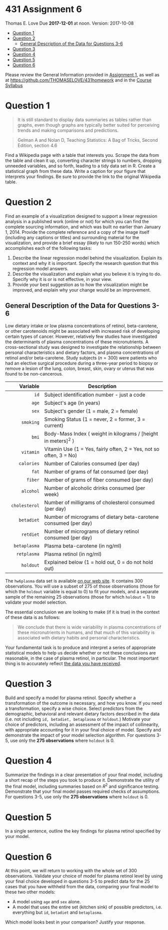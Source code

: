 431 Assignment 6
================
Thomas E. Love
Due **2017-12-01** at noon. Version: 2017-10-08

-   [Question 1](#question-1)
-   [Question 2](#question-2)
    -   [General Description of the Data for Questions 3-6](#general-description-of-the-data-for-questions-3-6)
-   [Question 3](#question-3)
-   [Question 4](#question-4)
-   [Question 5](#question-5)
-   [Question 6](#question-6)

Please review the General Information provided in [Assignment 1](https://github.com/THOMASELOVE/431homework/blob/master/431-2017_assignment-1.md), as well as at <https://github.com/THOMASELOVE/431homework> and in the [Course Syllabus](https://thomaselove.github.io/431syllabus/)

Question 1
==========

> It is still standard to display data summaries as tables rather than graphs, even though graphs are typically better suited for perceiving trends and making comparisons and predictions.

> Gelman A and Nolan D, Teaching Statistics: A Bag of Tricks, Second Edition, section 4.6

Find a Wikipedia page with a table that interests you. Scrape the data from the table and clean it up, converting character strings to numbers, dropping unneeded variables, and so forth, leading to a tidy data set in R. Create a statistical graph from these data. Write a caption for your figure that interprets your findings. Be sure to provide the link to the original Wikipedia table.

Question 2
==========

Find an example of a visualization designed to support a linear regression analysis in a published work (online or not) for which you can find the complete sourcing information, and which was built no earlier than January 1, 2014. Provide the complete reference and a copy of the image itself (including any captions or titles) and surrounding material for the visualization, and provide a brief essay (likely to run 150-250 words) which accomplishes each of the following tasks:

1.  Describe the linear regression model behind the visualization. Explain its context and why it is important. Specify the research question that this regression model answers.
2.  Describe the visualization and explain what you believe it is trying to do. Specify why it is or is not effective, in your view.
3.  Provide your best suggestion as to how the visualization might be improved, and explain why your change would be an improvement.

General Description of the Data for Questions 3-6
-------------------------------------------------

Low dietary intake or low plasma concentrations of retinol, beta-carotene, or other carotenoids might be associated with increased risk of developing certain types of cancer. However, relatively few studies have investigated the determinants of plasma concentrations of these micronutrients. A cross-sectional study was designed to investigate the relationship between personal characteristics and dietary factors, and plasma concentrations of retinol and/or beta-carotene. Study subjects (*n* = 300) were patients who had an elective surgical procedure during a three-year period to biopsy or remove a lesion of the lung, colon, breast, skin, ovary or uterus that was found to be non-cancerous.

<table>
<colgroup>
<col width="23%" />
<col width="76%" />
</colgroup>
<thead>
<tr class="header">
<th align="right">Variable</th>
<th>Description</th>
</tr>
</thead>
<tbody>
<tr class="odd">
<td align="right"><code>id</code></td>
<td>Subject identification number - just a code</td>
</tr>
<tr class="even">
<td align="right"><code>age</code></td>
<td>Subject's age (in years)</td>
</tr>
<tr class="odd">
<td align="right"><code>sex</code></td>
<td>Subject's gender (1 = male, 2 = female)</td>
</tr>
<tr class="even">
<td align="right"><code>smoking</code></td>
<td>Smoking Status (1 = never, 2 = former, 3 = current)</td>
</tr>
<tr class="odd">
<td align="right"><code>bmi</code></td>
<td>Body-Mass Index ( weight in kilograms <span class="math inline">/</span> [height in meters]<span class="math inline"><em></em><sup>2</sup></span> )</td>
</tr>
<tr class="even">
<td align="right"><code>vitamin</code></td>
<td>Vitamin Use (1 = Yes, fairly often, 2 = Yes, not so often, 3 = No)</td>
</tr>
<tr class="odd">
<td align="right"><code>calories</code></td>
<td>Number of Calories consumed (per day)</td>
</tr>
<tr class="even">
<td align="right"><code>fat</code></td>
<td>Number of grams of fat consumed (per day)</td>
</tr>
<tr class="odd">
<td align="right"><code>fiber</code></td>
<td>Number of grams of fiber consumed (per day)</td>
</tr>
<tr class="even">
<td align="right"><code>alcohol</code></td>
<td>Number of alcoholic drinks consumed (per week)</td>
</tr>
<tr class="odd">
<td align="right"><code>cholesterol</code></td>
<td>Number of milligrams of cholesterol consumed (per day)</td>
</tr>
<tr class="even">
<td align="right"><code>betadiet</code></td>
<td>Number of micrograms of dietary beta-carotene consumed (per day)</td>
</tr>
<tr class="odd">
<td align="right"><code>retdiet</code></td>
<td>Number of micrograms of dietary retinol consumed (per day)</td>
</tr>
<tr class="even">
<td align="right"><code>betaplasma</code></td>
<td>Plasma beta-carotene (in ng<span class="math inline">/</span>ml)</td>
</tr>
<tr class="odd">
<td align="right"><code>retplasma</code></td>
<td>Plasma retinol (in ng<span class="math inline">/</span>ml)</td>
</tr>
<tr class="even">
<td align="right"><code>holdout</code></td>
<td>Explained below (1 = hold out, 0 = do not hold out)</td>
</tr>
</tbody>
</table>

The `hw6plasma` data set is available [on our web site](https://github.com/THOMASELOVE/431homework/tree/master/HW6). It contains 300 observations. You will use a subset of 275 of those observations (those for which the `holdout` variable is equal to 0) to fit your models, and a separate sample of the remaining 25 observations (those for which `holdout` = 1) to validate your model selection.

The essential conclusion we are looking to make (if it is true) in the context of these data is as follows:

> We conclude that there is wide variability in plasma concentrations of these micronutrients in humans, and that much of this variability is associated with dietary habits and personal characteristics.

Your fundamental task is to produce and interpret a series of appropriate statistical models to help us decide whether or not these conclusions are reasonable, in the case of plasma retinol, in particular. The most important thing is to accurately reflect [the data you have received](https://github.com/THOMASELOVE/431homework/tree/master/HW6).

Question 3
==========

Build and specify a model for plasma retinol. Specify whether a transformation of the outcome is necessary, and how you know. If you need a transformation, specify a wise choice. Select predictors from the demographic, behavioral and relevant dietary factors described in the data (i.e. not including `id, betadiet, betaplasma` or `holdout`.) Motivate your choice of predictors, including an assessment of the impact of collinearity, with appropriate accounting for it in your final choice of model. Specify and demonstrate the impact of your model selection algorithm. For questions 3-5, use only the **275 observations** where `holdout` is 0.

Question 4
==========

Summarize the findings in a clear presentation of your final model, including a short recap of the steps you took to produce it. Demonstrate the utility of the final model, including summaries based on *R*<sup>2</sup> and significance testing. Demonstrate that your final model passes required checks of assumptions. For questions 3-5, use only the **275 observations** where `holdout` is 0.

Question 5
==========

In a single sentence, outline the key findings for plasma retinol specified by your model.

Question 6
==========

At this point, we will return to working with the whole set of 300 observations. Validate your choice of model for plasma retinol level by using your final choice developed in questions 3-5 to predict data for the 25 cases that you have withheld from the data, comparing your final model to these two other models:

-   A model using `age` and `sex` alone.
-   A model that uses the entire set (kitchen sink) of possible predictors, i.e. everything but `id`, `betadiet` and `betaplasma`.

Which model looks best in your comparison? Justify your response.
